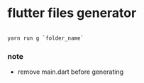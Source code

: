 # flutter files generator
```bash

yarn run g `folder_name`

```
### note
 - remove main.dart before generating